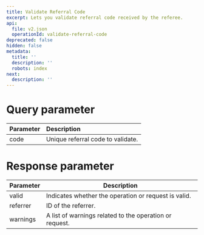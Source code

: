```yaml
---
title: Validate Referral Code
excerpt: Lets you validate referral code received by the referee.
api:
  file: v2.json
  operationId: validate-referral-code
deprecated: false
hidden: false
metadata:
  title: ''
  description: ''
  robots: index
next:
  description: ''
---
```

# Query parameter

| Parameter | Description                       |
| :-------- | :-------------------------------- |
| code      | Unique referral code to validate. |

# Response parameter

| Parameter | Description                                             |
| --------- | ------------------------------------------------------- |
| valid     | Indicates whether the operation or request is valid.    |
| referrer  | ID of the referrer.                                     |
| warnings  | A list of warnings related to the operation or request. |